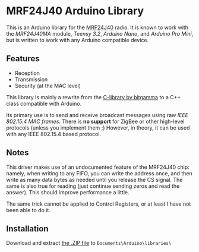 MRF24J40 Arduino Library
============

This is an Arduino library for the [MRF24J40](http://www.microchip.com/wwwproducts/Devices.aspx?product=MRF24J40) radio. It is known to work with the *MRF24J40MA* module, *Teensy 3.2*, *Arduino Nano*, and *Arduino Pro Mini*, but is written to work with any Arduino compatible device.

## Features

* Reception
* Transmission
* Security (at the MAC level)

This library is mainly a rewrite from the [C-library by bitgamma](https://github.com/bitgamma/mrf24j40) to a C++ class compatible with Arduino.

Its primary use is to send and receive broadcast messages using raw *IEEE 802.15.4 MAC frames*. There is **no support** for ZigBee or other high-level protocols (unless you implement them ;) However, in theory, it can be used with any IEEE 802.15.4 based protocol.

## Notes

This driver makes use of an undocumented feature of the MRF24J40 chip: namely, when writing to any FIFO, you can write the address once, and then write as many data bytes as needed until you release the CS signal. The same is also true for reading (just continue sending zeros and read the answer). This should improve performance a little.

The same trick cannot be applied to Control Registers, or at least I have not been able to do it.

## Installation

Download and extract [the .ZIP file](https://github.com/erikalveflo/mrf24j40/archive/master.zip) to ``Documents\Arduino\libraries\``